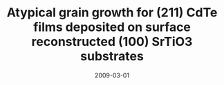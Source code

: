 ---
title: "Atypical grain growth for (211) CdTe films deposited on surface reconstructed (100) SrTiO3 substrates"
collection: publications
permalink: /publication/2009-03-01-Atypical-grain-growth-for-211-CdTe-films-deposited-on-surface-reconstructed-100-SrTiO3-substrates
date: 2009-03-01
venue: 'Applied surface science'
paperurl: 'http://www.sciencedirect.com/science/article/pii/S0169433208025142'
citation: 'Neretina, S, Hughes, R A, <b>Devenyi, G A</b>, Sochinskii, N V, Preston, J S, Mascher, P, &quot;<i>Atypical grain growth for (211) CdTe films deposited on surface reconstructed (100) SrTiO3 substrates</i>.&quot; Applied surface science, 2009.'
---